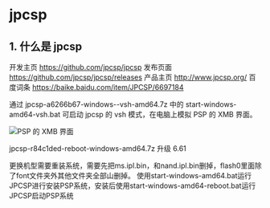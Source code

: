 # jpcsp

## 1. 什么是 jpcsp

开发主页 https://github.com/jpcsp/jpcsp
发布页面 https://github.com/jpcsp/jpcsp/releases
产品主页 http://www.jpcsp.org/
百度词条 https://baike.baidu.com/item/JPCSP/6697184




通过 jpcsp-a6266b67-windows--vsh-amd64.7z 中的 start-windows-amd64-vsh.bat 可启动 jpcsp 的 vsh 模式，在电脑上模拟 PSP 的 XMB 界面。

![PSP 的 XMB 界面](jpcsp-a6266b67-xmb.png "PSP 的 XMB 界面")


jpcsp-r84c1ded-reboot-windows-amd64.7z
升级 6.61

更换机型需要重装系统，需要先把ms.ipl.bin，和nand.ipl.bin删掉，flash0里面除了font文件夹外其他文件夹全部山删掉。
使用start-windows-amd64.bat运行JPCSP进行安装PSP系统，安装后使用start-windows-amd64-reboot.bat运行JPCSP启动PSP系统
